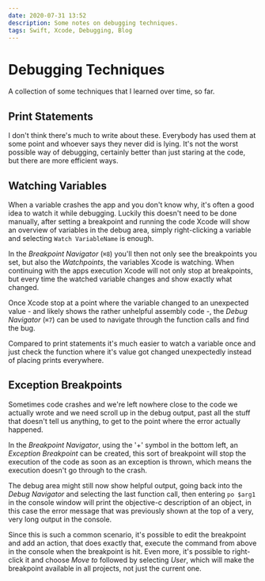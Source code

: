 ```yaml
---
date: 2020-07-31 13:52
description: Some notes on debugging techniques.
tags: Swift, Xcode, Debugging, Blog
---
```


# Debugging Techniques
A collection of some techniques that I learned over time, so far.

## Print Statements
I don't think there's much to write about these. Everybody has used them at some point and whoever says they never did is lying. It's not the worst possible way of debugging, certainly better than just staring at the code, but there are more efficient ways.

## Watching Variables
When a variable crashes the app and you don't know why, it's often a good idea to watch it while debugging. Luckily this doesn't need to be done manually, after setting a breakpoint and running the code Xcode will show an overview of variables in the debug area, simply right-clicking a variable and selecting `Watch VariableName` is enough.

In the _Breakpoint Navigator_ (`⌘8`) you'll then not only see the breakpoints you set, but also the _Watchpoints_, the variables Xcode is watching.
When continuing with the apps execution Xcode will not only stop at breakpoints, but every time the watched variable changes and show exactly what changed.

Once Xcode stop at a point where the variable changed to an unexpected value - and likely shows the rather unhelpful assembly code -, the _Debug Navigator_ (`⌘7`) can be used to navigate through the function calls and find the bug.

Compared to print statements it's much easier to watch a variable once and just check the function where it's value got changed unexpectedly instead of placing prints everywhere.

## Exception Breakpoints
Sometimes code crashes and we're left nowhere close to the code we actually wrote and we need scroll up in the debug output, past all the stuff that doesn't tell us anything, to get to the point where the error actually happened.

In the _Breakpoint Navigator_, using the '+' symbol in the bottom left, an _Exception Breakpoint_ can be created, this sort of breakpoint will stop the execution of the code as soon as an exception is thrown, which means the execution doesn't go through to the crash.

The debug area might still now show helpful output, going back into the _Debug Navigator_ and selecting the last function call, then entering `po $arg1` in the console window will print the objective-c description of an object, in this case the error message that was previously shown at the top of a very, very long output in the console.

Since this is such a common scenario, it's possible to edit the breakpoint and add an action, that does exactly that, execute the command from above in the console when the breakpoint is hit. Even more, it's possible to right-click it and choose _Move to_ followed by selecting _User_, which will make the breakpoint available in all projects, not just the current one.